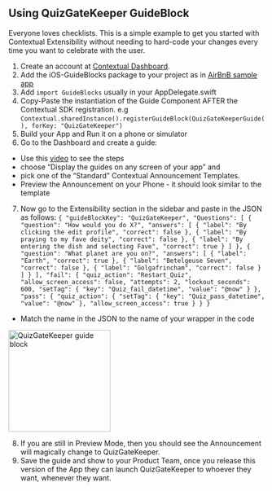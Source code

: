 
## Using QuizGateKeeper GuideBlock

Everyone loves checklists. This is a simple example to get you started with Contextual Extensibility without needing to hard-code your changes every time you want to celebrate with the user.

1. Create an account at [Contextual Dashboard](https://dashboard.contextu.al/ "Contextual Dashboard").
2. Add the iOS-GuideBlocks package to your project as in [AirBnB sample app](https://github.com/contextu-al/AirBnB-iOS) 
3. Add `import GuideBlocks` usually in your AppDelegate.swift
4. Copy-Paste the instantiation of the Guide Component AFTER the Contextual SDK registration. e.g `Contextual.sharedInstance().registerGuideBlock(QuizGateKeeperGuide(), forKey: "QuizGateKeeper")`
5. Build your App and Run it on a phone or simulator
6. Go to the Dashboard and create a guide:
 * Use this [video]( https://vimeo.com/863886653#t=0m58s "Another Guide Creation How-to") to see the steps
 * choose “Display the guides on any screen of your app” and 
 * pick one of the “Standard” Contextual Announcement Templates.
 * Preview the Announcement on your Phone - it should look similar to the template
7. Now go to the Extensibility section in the sidebar and paste in the JSON as follows:
`
{
    "guideBlockKey": "QuizGateKeeper",
    "Questions": [
        {
            "question": "How would you do X?",
            "answers": [
                {
                    "label": "By clicking the edit profile",
                    "correct": false
                },
                {
                    "label": "By praying to my fave deity",
                    "correct": false
                },
                {
                    "label": "By entering the dish and selecting Fave",
                    "correct": true
                }
            ]
        },
        {
            "question": "What planet are you on?",
            "answers": [
                {
                    "label": "Earth",
                    "correct": true
                },
                {
                    "label": "Betelgeuse Seven",
                    "correct": false
                },
                {
                    "label": "Golgafrincham",
                    "correct": false
                }
            ]
        }
    ],
    "fail": {
        "quiz_action": "Restart_Quiz",
        "allow_screen_access": false,
        "attempts": 2,
        "lockout_seconds": 600,
        "setTag": {
            "key": "Quiz_fail_datetime",
            "value": "@now"
        }
    },
    "pass": {
        "quiz_action": {
            "setTag": {
                "key": "Quiz_pass_datetime",
                "value": "@now"
            },
            "allow_screen_access": true
        }
    }
}
`
 * Match the name in the JSON to the name of your wrapper in the code

 <img src="mychecklist-guideblock.png" alt="QuizGateKeeper guide block" width="200"/>

8. If you are still in Preview Mode, then you should see the Announcement will magically change to QuizGateKeeper.
9. Save the guide and show to your Product Team, once you release this version of the App they can launch QuizGateKeeper to whoever they want, whenever they want.

